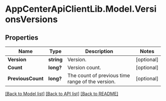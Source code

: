 # AppCenterApiClientLib.Model.VersionsVersions
## Properties

Name | Type | Description | Notes
------------ | ------------- | ------------- | -------------
**Version** | **string** | Version. | [optional] 
**Count** | **long?** | Version count. | [optional] 
**PreviousCount** | **long?** | The count of previous time range of the version. | [optional] 

[[Back to Model list]](../README.md#documentation-for-models) [[Back to API list]](../README.md#documentation-for-api-endpoints) [[Back to README]](../README.md)

